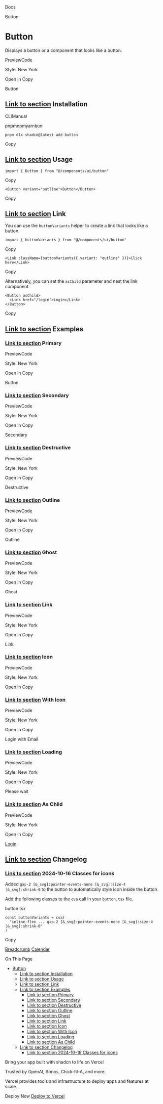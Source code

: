 Docs

Button

# Button

Displays a button or a component that looks like a button.

PreviewCode

Style: New York

Open in Copy

Button

## [Link to section](\#installation) Installation

CLIManual

pnpmnpmyarnbun

```relative font-mono text-sm leading-none
pnpm dlx shadcn@latest add button

```

Copy

## [Link to section](\#usage) Usage

```relative rounded bg-muted px-[0.3rem] py-[0.2rem] font-mono text-sm
import { Button } from "@/components/ui/button"
```

Copy

```relative rounded bg-muted px-[0.3rem] py-[0.2rem] font-mono text-sm
<Button variant="outline">Button</Button>
```

Copy

## [Link to section](\#link) Link

You can use the `buttonVariants` helper to create a link that looks like a button.

```relative rounded bg-muted px-[0.3rem] py-[0.2rem] font-mono text-sm
import { buttonVariants } from "@/components/ui/button"
```

Copy

```relative rounded bg-muted px-[0.3rem] py-[0.2rem] font-mono text-sm
<Link className={buttonVariants({ variant: "outline" })}>Click here</Link>
```

Copy

Alternatively, you can set the `asChild` parameter and nest the link component.

```relative rounded bg-muted px-[0.3rem] py-[0.2rem] font-mono text-sm
<Button asChild>
  <Link href="/login">Login</Link>
</Button>
```

Copy

## [Link to section](\#examples) Examples

### [Link to section](\#primary) Primary

PreviewCode

Style: New York

Open in Copy

Button

### [Link to section](\#secondary) Secondary

PreviewCode

Style: New York

Open in Copy

Secondary

### [Link to section](\#destructive) Destructive

PreviewCode

Style: New York

Open in Copy

Destructive

### [Link to section](\#outline) Outline

PreviewCode

Style: New York

Open in Copy

Outline

### [Link to section](\#ghost) Ghost

PreviewCode

Style: New York

Open in Copy

Ghost

### [Link to section](\#link-1) Link

PreviewCode

Style: New York

Open in Copy

Link

### [Link to section](\#icon) Icon

PreviewCode

Style: New York

Open in Copy

### [Link to section](\#with-icon) With Icon

PreviewCode

Style: New York

Open in Copy

Login with Email

### [Link to section](\#loading) Loading

PreviewCode

Style: New York

Open in Copy

Please wait

### [Link to section](\#as-child) As Child

PreviewCode

Style: New York

Open in Copy

[Login](/login)

## [Link to section](\#changelog) Changelog

### [Link to section](\#2024-10-16-classes-for-icons) 2024-10-16 Classes for icons

Added `gap-2 [&_svg]:pointer-events-none [&_svg]:size-4 [&_svg]:shrink-0` to the button to automatically style icon inside the button.

Add the following classes to the `cva` call in your `button.tsx` file.

button.tsx

```relative rounded bg-muted px-[0.3rem] py-[0.2rem] font-mono text-sm
const buttonVariants = cva(
  "inline-flex ... gap-2 [&_svg]:pointer-events-none [&_svg]:size-4 [&_svg]:shrink-0"
)
```

Copy

[Breadcrumb](/docs/components/breadcrumb) [Calendar](/docs/components/calendar)

On This Page

- [Button](#button)
  - [Link to section Installation](#link-to-section-installation)
  - [Link to section Usage](#link-to-section-usage)
  - [Link to section Link](#link-to-section-link)
  - [Link to section Examples](#link-to-section-examples)
    - [Link to section Primary](#link-to-section-primary)
    - [Link to section Secondary](#link-to-section-secondary)
    - [Link to section Destructive](#link-to-section-destructive)
    - [Link to section Outline](#link-to-section-outline)
    - [Link to section Ghost](#link-to-section-ghost)
    - [Link to section Link](#link-to-section-link-1)
    - [Link to section Icon](#link-to-section-icon)
    - [Link to section With Icon](#link-to-section-with-icon)
    - [Link to section Loading](#link-to-section-loading)
    - [Link to section As Child](#link-to-section-as-child)
  - [Link to section Changelog](#link-to-section-changelog)
    - [Link to section 2024-10-16 Classes for icons](#link-to-section-2024-10-16-classes-for-icons)

Bring your app built with shadcn to life on Vercel

Trusted by OpenAI, Sonos, Chick-fil-A, and more.

Vercel provides tools and infrastructure to deploy apps and features at scale.

Deploy Now [Deploy to Vercel](https://vercel.com/new?utm_source=shadcn_site&utm_medium=web&utm_campaign=docs_cta_deploy_now_callout)